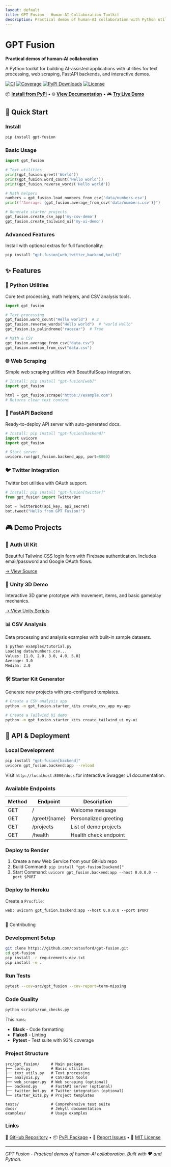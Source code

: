 ```yaml
---
layout: default
title: GPT Fusion - Human-AI Collaboration Toolkit
description: Practical demos of human-AI collaboration with Python utilities, web scraping, FastAPI backend, and more
---
```


# GPT Fusion

**Practical demos of human-AI collaboration**

A Python toolkit for building AI-assisted applications with utilities for text processing, web scraping, FastAPI backends, and interactive demos.

[![CI](https://github.com/costasford/gpt-fusion/actions/workflows/ci.yml/badge.svg)](https://github.com/costasford/gpt-fusion/actions/workflows/ci.yml)
[![Coverage](https://codecov.io/gh/costasford/gpt-fusion/branch/main/graph/badge.svg)](https://codecov.io/gh/costasford/gpt-fusion)
[![PyPI Downloads](https://img.shields.io/pypi/dm/gpt-fusion.svg)](https://pypi.org/project/gpt-fusion/)
[![License](https://img.shields.io/github/license/costasford/gpt-fusion)](https://github.com/costasford/gpt-fusion/blob/main/LICENSE)

📦 **[Install from PyPI](https://pypi.org/project/gpt-fusion/)** • 🌐 **[View Documentation](https://costasford.github.io/gpt-fusion/)** • 🎮 **[Try Live Demo](https://costasford.github.io/gpt-fusion/demo.html)**

## 🚀 Quick Start

### Install
```bash
pip install gpt-fusion
```

### Basic Usage
```python
import gpt_fusion

# Text utilities
print(gpt_fusion.greet('World'))
print(gpt_fusion.word_count('Hello world'))
print(gpt_fusion.reverse_words('Hello world'))

# Math helpers  
numbers = gpt_fusion.load_numbers_from_csv('data/numbers.csv')
print(f"Average: {gpt_fusion.average_from_csv('data/numbers.csv')}")

# Generate starter projects
gpt_fusion.create_csv_app('my-csv-demo')
gpt_fusion.create_tailwind_ui('my-ui-demo')
```

### Advanced Features
Install with optional extras for full functionality:
```bash
pip install "gpt-fusion[web,twitter,backend,build]"
```

## ✨ Features

### 🐍 Python Utilities
Core text processing, math helpers, and CSV analysis tools.
```python
import gpt_fusion

# Text processing
gpt_fusion.word_count("Hello world")  # 2
gpt_fusion.reverse_words("Hello world")  # "world Hello"
gpt_fusion.is_palindrome("racecar")  # True

# Math & CSV
gpt_fusion.average_from_csv("data.csv")
gpt_fusion.median_from_csv("data.csv")
```

### 🌐 Web Scraping
Simple web scraping utilities with BeautifulSoup integration.
```python
# Install: pip install "gpt-fusion[web]"
import gpt_fusion

html = gpt_fusion.scrape("https://example.com")
# Returns clean text content
```

### 🚀 FastAPI Backend
Ready-to-deploy API server with auto-generated docs.
```python
# Install: pip install "gpt-fusion[backend]"
import uvicorn
import gpt_fusion

# Start server
uvicorn.run(gpt_fusion.backend_app, port=8000)
```

### 🐦 Twitter Integration
Twitter bot utilities with OAuth support.
```python
# Install: pip install "gpt-fusion[twitter]"
from gpt_fusion import TwitterBot

bot = TwitterBot(api_key, api_secret)
bot.tweet("Hello from GPT Fusion!")
```

## 🎮 Demo Projects

### 🔐 Auth UI Kit
Beautiful Tailwind CSS login form with Firebase authentication. Includes email/password and Google OAuth flows.

[→ View Source](https://github.com/costasford/gpt-fusion/tree/main/auth-ui-kit)

### 🎯 Unity 3D Demo
Interactive 3D game prototype with movement, items, and basic gameplay mechanics.

[→ View Unity Scripts](https://github.com/costasford/gpt-fusion/tree/main/unity-prototype)

### 📊 CSV Analysis
Data processing and analysis examples with built-in sample datasets.
```bash
$ python examples/tutorial.py
Loading data/numbers.csv...
Values: [1.0, 2.0, 3.0, 4.0, 5.0]
Average: 3.0
Median: 3.0
```

### 🛠️ Starter Kit Generator
Generate new projects with pre-configured templates.
```bash
# Create a CSV analysis app
python -m gpt_fusion.starter_kits create_csv_app my-app

# Create a Tailwind UI demo  
python -m gpt_fusion.starter_kits create_tailwind_ui my-ui
```

## 🔌 API & Deployment

### Local Development
```bash
pip install "gpt-fusion[backend]"
uvicorn gpt_fusion.backend:app --reload
```

Visit `http://localhost:8000/docs` for interactive Swagger UI documentation.

### Available Endpoints

| Method | Endpoint | Description |
|--------|----------|-------------|
| GET | / | Welcome message |
| GET | /greet/{name} | Personalized greeting |
| GET | /projects | List of demo projects |
| GET | /health | Health check endpoint |

### Deploy to Render
1. Create a new Web Service from your GitHub repo
2. Build Command: `pip install "gpt-fusion[backend]"`
3. Start Command: `uvicorn gpt_fusion.backend:app --host 0.0.0.0 --port $PORT`

### Deploy to Heroku
Create a `Procfile`:
```
web: uvicorn gpt_fusion.backend:app --host 0.0.0.0 --port $PORT
```

##
 🤝 Contributing

### Development Setup
```bash
git clone https://github.com/costasford/gpt-fusion.git
cd gpt-fusion
pip install -r requirements-dev.txt
pip install -e .
```

### Run Tests
```bash
pytest --cov=src/gpt_fusion --cov-report=term-missing
```

### Code Quality
```bash
python scripts/run_checks.py
```

This runs:
- **Black** - Code formatting
- **Flake8** - Linting
- **Pytest** - Test suite with 93% coverage

### Project Structure
```
src/gpt_fusion/     # Main package
├── core.py         # Basic utilities  
├── text_utils.py   # Text processing
├── analysis.py     # CSV/data tools
├── web_scraper.py  # Web scraping (optional)
├── backend.py      # FastAPI server (optional)
├── twitter_bot.py  # Twitter integration (optional)
└── starter_kits.py # Project templates

tests/              # Comprehensive test suite
docs/               # Jekyll documentation
examples/           # Usage examples
```

### Links
📖 [GitHub Repository](https://github.com/costasford/gpt-fusion) • 📦 [PyPI Package](https://pypi.org/project/gpt-fusion/) • 🐛 [Report Issues](https://github.com/costasford/gpt-fusion/issues) • 📄 [MIT License](https://github.com/costasford/gpt-fusion/blob/main/LICENSE)

---

*GPT Fusion - Practical demos of human-AI collaboration. Built with ❤️ and Python.*
